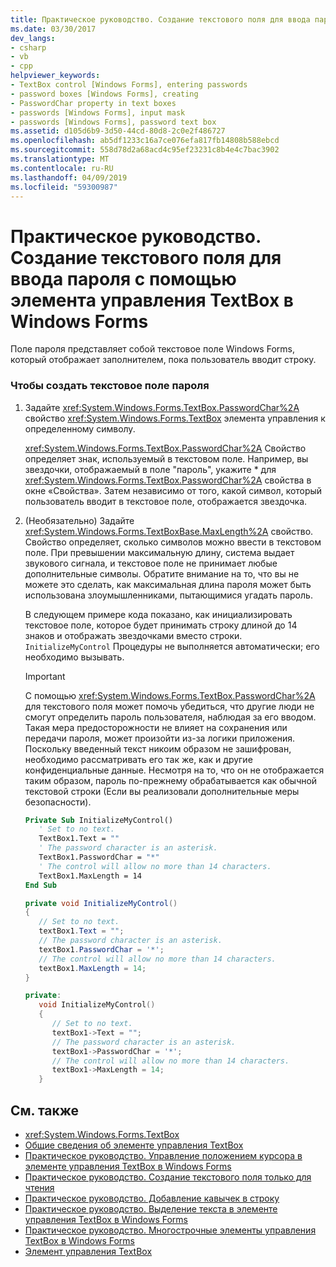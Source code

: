 ```yaml
---
title: Практическое руководство. Создание текстового поля для ввода пароля с помощью элемента управления TextBox в Windows Forms
ms.date: 03/30/2017
dev_langs:
- csharp
- vb
- cpp
helpviewer_keywords:
- TextBox control [Windows Forms], entering passwords
- password boxes [Windows Forms], creating
- PasswordChar property in text boxes
- passwords [Windows Forms], input mask
- passwords [Windows Forms], password text box
ms.assetid: d105d6b9-3d50-44cd-80d8-2c0e2f486727
ms.openlocfilehash: ab5df1233c16a7ce076efa817fb14808b588ebcd
ms.sourcegitcommit: 558d78d2a68acd4c95ef23231c8b4e4c7bac3902
ms.translationtype: MT
ms.contentlocale: ru-RU
ms.lasthandoff: 04/09/2019
ms.locfileid: "59300987"
---
```

# <a name="how-to-create-a-password-text-box-with-the-windows-forms-textbox-control"></a>Практическое руководство. Создание текстового поля для ввода пароля с помощью элемента управления TextBox в Windows Forms
Поле пароля представляет собой текстовое поле Windows Forms, который отображает заполнителем, пока пользователь вводит строку.  
  
### <a name="to-create-a-password-text-box"></a>Чтобы создать текстовое поле пароля  
  
1. Задайте <xref:System.Windows.Forms.TextBox.PasswordChar%2A> свойство <xref:System.Windows.Forms.TextBox> элемента управления к определенному символу.  
  
     <xref:System.Windows.Forms.TextBox.PasswordChar%2A> Свойство определяет знак, используемый в текстовом поле. Например, вы звездочки, отображаемый в поле "пароль", укажите * для <xref:System.Windows.Forms.TextBox.PasswordChar%2A> свойства в окне «Свойства». Затем независимо от того, какой символ, который пользователь вводит в текстовое поле, отображается звездочка.  
  
2. (Необязательно) Задайте <xref:System.Windows.Forms.TextBoxBase.MaxLength%2A> свойство. Свойство определяет, сколько символов можно ввести в текстовом поле. При превышении максимальную длину, система выдает звукового сигнала, и текстовое поле не принимает любые дополнительные символы. Обратите внимание на то, что вы не можете это сделать, как максимальная длина пароля может быть использована злоумышленниками, пытающимися угадать пароль.  
  
     В следующем примере кода показано, как инициализировать текстовое поле, которое будет принимать строку длиной до 14 знаков и отображать звездочками вместо строки. `InitializeMyControl` Процедуры не выполняется автоматически; его необходимо вызывать.  
  
    > [!IMPORTANT]
    >  С помощью <xref:System.Windows.Forms.TextBox.PasswordChar%2A> для текстового поля может помочь убедиться, что другие люди не смогут определить пароль пользователя, наблюдая за его вводом. Такая мера предосторожности не влияет на сохранения или передачи пароля, может произойти из-за логики приложения. Поскольку введенный текст никоим образом не зашифрован, необходимо рассматривать его так же, как и другие конфиденциальные данные. Несмотря на то, что он не отображается таким образом, пароль по-прежнему обрабатывается как обычной текстовой строки (Если вы реализовали дополнительные меры безопасности).  
  
    ```vb  
    Private Sub InitializeMyControl()  
       ' Set to no text.  
       TextBox1.Text = ""  
       ' The password character is an asterisk.  
       TextBox1.PasswordChar = "*"  
       ' The control will allow no more than 14 characters.  
       TextBox1.MaxLength = 14  
    End Sub  
    ```  
  
    ```csharp  
    private void InitializeMyControl()  
    {  
       // Set to no text.  
       textBox1.Text = "";  
       // The password character is an asterisk.  
       textBox1.PasswordChar = '*';  
       // The control will allow no more than 14 characters.  
       textBox1.MaxLength = 14;  
    }  
    ```  
  
    ```cpp  
    private:  
       void InitializeMyControl()  
       {  
          // Set to no text.  
          textBox1->Text = "";  
          // The password character is an asterisk.  
          textBox1->PasswordChar = '*';  
          // The control will allow no more than 14 characters.  
          textBox1->MaxLength = 14;  
       }  
    ```  
  
## <a name="see-also"></a>См. также

- <xref:System.Windows.Forms.TextBox>
- [Общие сведения об элементе управления TextBox](textbox-control-overview-windows-forms.md)
- [Практическое руководство. Управление положением курсора в элементе управления TextBox в Windows Forms](how-to-control-the-insertion-point-in-a-windows-forms-textbox-control.md)
- [Практическое руководство. Создание текстового поля только для чтения](how-to-create-a-read-only-text-box-windows-forms.md)
- [Практическое руководство. Добавление кавычек в строку](how-to-put-quotation-marks-in-a-string-windows-forms.md)
- [Практическое руководство. Выделение текста в элементе управления TextBox в Windows Forms](how-to-select-text-in-the-windows-forms-textbox-control.md)
- [Практическое руководство. Многострочные элементы управления TextBox в Windows Forms](how-to-view-multiple-lines-in-the-windows-forms-textbox-control.md)
- [Элемент управления TextBox](textbox-control-windows-forms.md)
